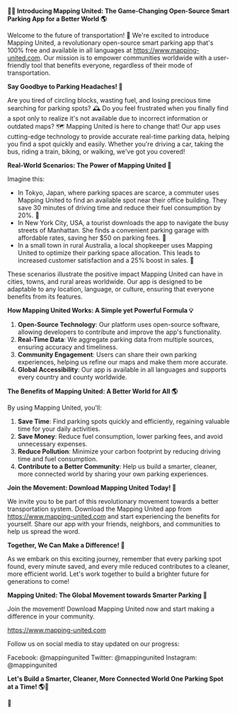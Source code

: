 **🚗💨 Introducing Mapping United: The Game-Changing Open-Source Smart Parking App for a Better World 🌎**

Welcome to the future of transportation! 👋 We're excited to introduce Mapping United, a revolutionary open-source smart parking app that's 100% free and available in all languages at https://www.mapping-united.com. Our mission is to empower communities worldwide with a user-friendly tool that benefits everyone, regardless of their mode of transportation.

**Say Goodbye to Parking Headaches! 🚫**

Are you tired of circling blocks, wasting fuel, and losing precious time searching for parking spots? 🕰️ Do you feel frustrated when you finally find a spot only to realize it's not available due to incorrect information or outdated maps? 🗺️ Mapping United is here to change that! Our app uses cutting-edge technology to provide accurate real-time parking data, helping you find a spot quickly and easily. Whether you're driving a car, taking the bus, riding a train, biking, or walking, we've got you covered!

**Real-World Scenarios: The Power of Mapping United 🌟**

Imagine this:

* In Tokyo, Japan, where parking spaces are scarce, a commuter uses Mapping United to find an available spot near their office building. They save 30 minutes of driving time and reduce their fuel consumption by 20%. 🚀
* In New York City, USA, a tourist downloads the app to navigate the busy streets of Manhattan. She finds a convenient parking garage with affordable rates, saving her $50 on parking fees. 💸
* In a small town in rural Australia, a local shopkeeper uses Mapping United to optimize their parking space allocation. This leads to increased customer satisfaction and a 25% boost in sales. 🚀

These scenarios illustrate the positive impact Mapping United can have in cities, towns, and rural areas worldwide. Our app is designed to be adaptable to any location, language, or culture, ensuring that everyone benefits from its features.

**How Mapping United Works: A Simple yet Powerful Formula 💡**

1. **Open-Source Technology**: Our platform uses open-source software, allowing developers to contribute and improve the app's functionality.
2. **Real-Time Data**: We aggregate parking data from multiple sources, ensuring accuracy and timeliness.
3. **Community Engagement**: Users can share their own parking experiences, helping us refine our maps and make them more accurate.
4. **Global Accessibility**: Our app is available in all languages and supports every country and county worldwide.

**The Benefits of Mapping United: A Better World for All 🌎**

By using Mapping United, you'll:

1. **Save Time**: Find parking spots quickly and efficiently, regaining valuable time for your daily activities.
2. **Save Money**: Reduce fuel consumption, lower parking fees, and avoid unnecessary expenses.
3. **Reduce Pollution**: Minimize your carbon footprint by reducing driving time and fuel consumption.
4. **Contribute to a Better Community**: Help us build a smarter, cleaner, more connected world by sharing your own parking experiences.

**Join the Movement: Download Mapping United Today! 📲**

We invite you to be part of this revolutionary movement towards a better transportation system. Download the Mapping United app from https://www.mapping-united.com and start experiencing the benefits for yourself. Share our app with your friends, neighbors, and communities to help us spread the word.

**Together, We Can Make a Difference! 🌟**

As we embark on this exciting journey, remember that every parking spot found, every minute saved, and every mile reduced contributes to a cleaner, more efficient world. Let's work together to build a brighter future for generations to come!

**Mapping United: The Global Movement towards Smarter Parking 🚀**

Join the movement! Download Mapping United now and start making a difference in your community.

https://www.mapping-united.com

Follow us on social media to stay updated on our progress:

Facebook: @mappingunited
Twitter: @mappingunited
Instagram: @mappingunited

**Let's Build a Smarter, Cleaner, More Connected World One Parking Spot at a Time! 🌎💪**

🙏